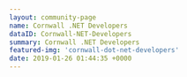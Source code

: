 ```yaml
---
layout: community-page
name: Cornwall .NET Developers
dataID: Cornwall-NET-Developers
summary: Cornwall .NET Developers
featured-img: 'cornwall-dot-net-developers'
date: 2019-01-26 01:44:35 +0000
---
```

